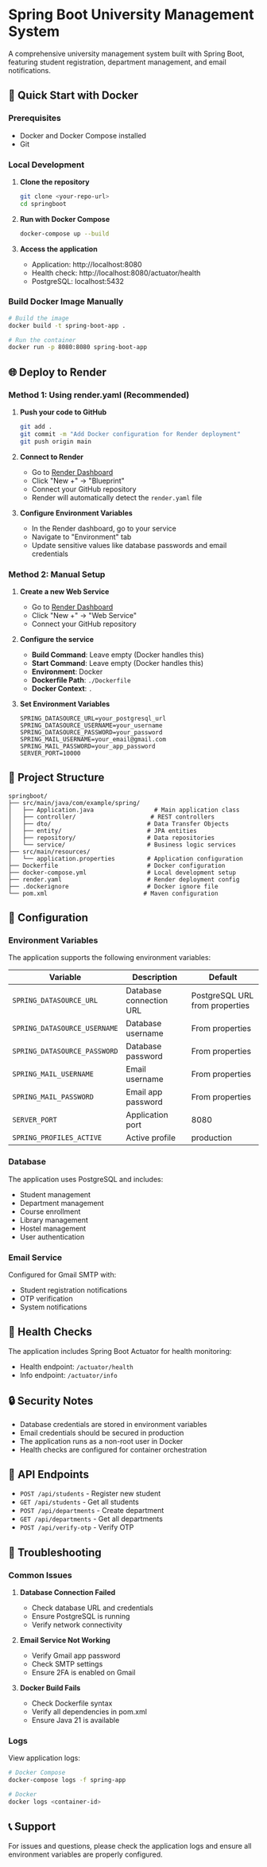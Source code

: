 # Spring Boot University Management System

A comprehensive university management system built with Spring Boot, featuring student registration, department management, and email notifications.

## 🚀 Quick Start with Docker

### Prerequisites
- Docker and Docker Compose installed
- Git

### Local Development

1. **Clone the repository**
   ```bash
   git clone <your-repo-url>
   cd springboot
   ```

2. **Run with Docker Compose**
   ```bash
   docker-compose up --build
   ```

3. **Access the application**
   - Application: http://localhost:8080
   - Health check: http://localhost:8080/actuator/health
   - PostgreSQL: localhost:5432

### Build Docker Image Manually

```bash
# Build the image
docker build -t spring-boot-app .

# Run the container
docker run -p 8080:8080 spring-boot-app
```

## 🌐 Deploy to Render

### Method 1: Using render.yaml (Recommended)

1. **Push your code to GitHub**
   ```bash
   git add .
   git commit -m "Add Docker configuration for Render deployment"
   git push origin main
   ```

2. **Connect to Render**
   - Go to [Render Dashboard](https://dashboard.render.com)
   - Click "New +" → "Blueprint"
   - Connect your GitHub repository
   - Render will automatically detect the `render.yaml` file

3. **Configure Environment Variables**
   - In the Render dashboard, go to your service
   - Navigate to "Environment" tab
   - Update sensitive values like database passwords and email credentials

### Method 2: Manual Setup

1. **Create a new Web Service**
   - Go to [Render Dashboard](https://dashboard.render.com)
   - Click "New +" → "Web Service"
   - Connect your GitHub repository

2. **Configure the service**
   - **Build Command**: Leave empty (Docker handles this)
   - **Start Command**: Leave empty (Docker handles this)
   - **Environment**: Docker
   - **Dockerfile Path**: `./Dockerfile`
   - **Docker Context**: `.`

3. **Set Environment Variables**
   ```
   SPRING_DATASOURCE_URL=your_postgresql_url
   SPRING_DATASOURCE_USERNAME=your_username
   SPRING_DATASOURCE_PASSWORD=your_password
   SPRING_MAIL_USERNAME=your_email@gmail.com
   SPRING_MAIL_PASSWORD=your_app_password
   SERVER_PORT=10000
   ```

## 📁 Project Structure

```
springboot/
├── src/main/java/com/example/spring/
│   ├── Application.java                 # Main application class
│   ├── controller/                     # REST controllers
│   ├── dto/                           # Data Transfer Objects
│   ├── entity/                        # JPA entities
│   ├── repository/                    # Data repositories
│   └── service/                       # Business logic services
├── src/main/resources/
│   └── application.properties         # Application configuration
├── Dockerfile                         # Docker configuration
├── docker-compose.yml                 # Local development setup
├── render.yaml                        # Render deployment config
├── .dockerignore                      # Docker ignore file
└── pom.xml                           # Maven configuration
```

## 🔧 Configuration

### Environment Variables

The application supports the following environment variables:

| Variable | Description | Default |
|----------|-------------|---------|
| `SPRING_DATASOURCE_URL` | Database connection URL | PostgreSQL URL from properties |
| `SPRING_DATASOURCE_USERNAME` | Database username | From properties |
| `SPRING_DATASOURCE_PASSWORD` | Database password | From properties |
| `SPRING_MAIL_USERNAME` | Email username | From properties |
| `SPRING_MAIL_PASSWORD` | Email app password | From properties |
| `SERVER_PORT` | Application port | 8080 |
| `SPRING_PROFILES_ACTIVE` | Active profile | production |

### Database

The application uses PostgreSQL and includes:
- Student management
- Department management
- Course enrollment
- Library management
- Hostel management
- User authentication

### Email Service

Configured for Gmail SMTP with:
- Student registration notifications
- OTP verification
- System notifications

## 🏥 Health Checks

The application includes Spring Boot Actuator for health monitoring:
- Health endpoint: `/actuator/health`
- Info endpoint: `/actuator/info`

## 🔒 Security Notes

- Database credentials are stored in environment variables
- Email credentials should be secured in production
- The application runs as a non-root user in Docker
- Health checks are configured for container orchestration

## 📝 API Endpoints

- `POST /api/students` - Register new student
- `GET /api/students` - Get all students
- `POST /api/departments` - Create department
- `GET /api/departments` - Get all departments
- `POST /api/verify-otp` - Verify OTP

## 🐛 Troubleshooting

### Common Issues

1. **Database Connection Failed**
   - Check database URL and credentials
   - Ensure PostgreSQL is running
   - Verify network connectivity

2. **Email Service Not Working**
   - Verify Gmail app password
   - Check SMTP settings
   - Ensure 2FA is enabled on Gmail

3. **Docker Build Fails**
   - Check Dockerfile syntax
   - Verify all dependencies in pom.xml
   - Ensure Java 21 is available

### Logs

View application logs:
```bash
# Docker Compose
docker-compose logs -f spring-app

# Docker
docker logs <container-id>
```

## 📞 Support

For issues and questions, please check the application logs and ensure all environment variables are properly configured.
